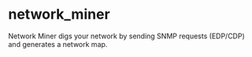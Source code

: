# network_miner
Network Miner digs your network by sending SNMP requests (EDP/CDP) and generates a network map.
